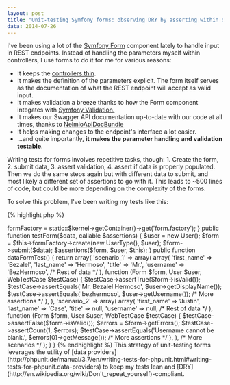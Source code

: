 ```yaml
---
layout: post
title: "Unit-testing Symfony forms: observing DRY by asserting within data providers "
data: 2014-07-26
---
```


I've been using a lot of the [Symfony Form](http://symfony.com/doc/current/book/forms.html) component lately to handle
input in REST endpoints.
Instead of handling the parameters myself within controllers, I use forms to do it for me for various reasons:

* It keeps the [controllers thin](http://www.slideshare.net/damiansromek/thin-controllers-fat-models-proper-code-structure-for-mvc).
* It makes the definition of the parameters explicit. The form itself serves as the documentation of what the REST endpoint will
accept as valid input.
* It makes validation a breeze thanks to how the Form component integates with [Symfony Validation.](http://symfony.com/doc/current/book/validation.html)
* It makes our Swagger API documentation up-to-date with our code at all times,
thanks to [NelmioApiDocBundle](https://github.com/nelmio/NelmioApiDocBundle)
* It helps making changes to the endpoint's interface a lot easier.
* ...and quite importantly, __it makes the parameter handling and validation testable__.

Writing tests for forms involves repetitive tasks, though: 1. Create the form, 2. submit data, 3. assert validation, 4. assert
if data is properly populated. Then we do the same steps again but with different data to submit, and most likely a different
set of assertions to go with it. This leads to ~500 lines of code, but could be more depending on the complexity of the forms.

To solve this problem, I've been writing my tests like this:

{% highlight php %}
<?php

class UserFormTest extends WebTestCase
{
    protected $formFactory;

    public function setUp()
    {
        static::bootKernel();
        $this->formFactory = static::$kernel->getContainer()->get('form.factory');
    }

    public function testForm($data, callable $assertions)
    {
        $user = new User();
        $form = $this->formFactory->create(new UserType(), $user);
        $form->submit($data);
        $assertions($form, $user, $this);
    }

    public function dataFormTest()
    {
        return array(
            'scenario_1' => array(
                array(
                    'first_name' => 'Bezalel',
                    'last_name' => 'Hermoso',
                    'title' => 'Mr.',
                    'username' => 'BezHermoso',
                    /* Rest of data */
                ),
                function (Form $form, User $user, WebTestCase $testCase) {
                    $testCase->assertTrue($form->isValid());
                    $testCase->assertEquals('Mr. Bezalel Hermoso', $user->getDisplayName());
                    $testCase->assertEquals('bezhermoso', $user->getUsername());
                    /* More assertions */
                },
            ),
            'scenario_2' => array(
                array(
                    'first_name' => 'Justin',
                    'last_name' => 'Case',
                    'title' => null,
                    'username' => null,
                    /* Rest of data */
                ),
                function (Form $form, User $user, WebTestCase $testCase) {
                    $testCase->assertFalse($form->isValid());
                    $errors = $form->getErrors();
                    $testCase->assertCount(1, $errors);
                    $testCase->assertEquals('Username cannot be blank.', $errors[0]->getMessage());
                    /* More assertions */
                },
            ),
            /* More scenarios */
        );
    }
}
{% endhighlight %}

This strategy of unit-testing forms leverages the utility of [data providers](http://phpunit.de/manual/3.7/en/writing-tests-for-phpunit.html#writing-tests-for-phpunit.data-providers)
to keep my tests lean and [DRY](http://en.wikipedia.org/wiki/Don't_repeat_yourself)-compliant.